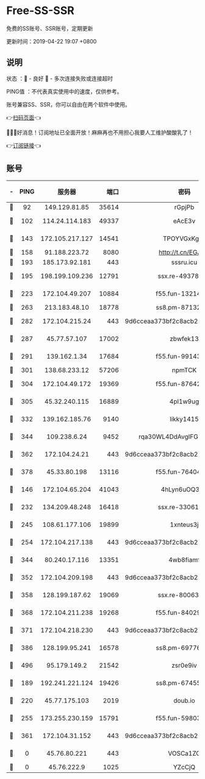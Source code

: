 # Free-SS-SSR

免费的SS账号、SSR账号，定期更新

更新时间：2019-04-22 19:07 +0800

## 说明

状态     ：🙂 - 良好 🙁 - 多次连接失败或连接超时

PING值   ：不代表真实使用中的速度，仅供参考。

账号兼容SS、SSR，你可以自由在两个软件中使用。

👉[扫码页面](https://liesauer.github.io/Free-SS-SSR/)👈

🎉🎉🎉好消息！订阅地址已全面开放！麻麻再也不用担心我要人工维护酸酸乳了！

👉[订阅链接](https://www.liesauer.net/yogurt/subscribe?ACCESS_TOKEN=DAYxR3mMaZAsaqUb)👈

## 账号

|-|PING|服务器|端口|密码|加密方式|区域|
|:----:|:----:|:-----:|-----:|:----:|:----:|:----:|
|🙂|92|149.129.81.85|35614|rGpjPb|rc4-md5|CN|
|🙂|102|114.24.114.183|49337|eAcE3v|chacha20-ietf|TW|
|🙂|143|172.105.217.127|14541|TPOYVGxKglpi|aes-256-cfb|JP|
|🙂|158|91.188.223.72|8080|http://t.cn/EGJIyrl|rc4-md5|RU|
|🙂|193|185.173.92.181|443|sssru.icu|rc4-md5|RU|
|🙂|195|198.199.109.236|12791|ssx.re-49378224|aes-256-cfb|US|
|🙂|223|172.104.49.207|10884|f55.fun-13214951|aes-256-cfb|SG|
|🙂|263|213.183.48.10|18778|ss8.pm-87132354|rc4-md5|RU|
|🙂|282|172.104.215.24|443|9d6cceaa373bf2c8acb22e60b6a58be6|aes-256-cfb|US|
|🙂|287|45.77.57.107|17002|zbwfek13|aes-256-cfb|GB|
|🙂|291|139.162.1.34|17684|f55.fun-99143275|aes-256-cfb|SG|
|🙂|301|138.68.233.12|57206|npmTCK|rc4-md5|US|
|🙂|304|172.104.49.172|19369|f55.fun-87642151|aes-256-cfb|SG|
|🙂|305|45.32.240.115|16889|4pl1w9ug|aes-256-cfb|AU|
|🙂|332|139.162.185.76|9140|likky1415|aes-256-cfb|DE|
|🙂|344|109.238.6.24|9452|rqa30WL4DdAvgIFG6Fs3znzTa|aes-256-cfb|FR|
|🙂|362|172.104.24.21|443|9d6cceaa373bf2c8acb22e60b6a58be6|aes-256-cfb|US|
|🙂|378|45.33.80.198|13116|f55.fun-76404127|aes-256-cfb|US|
|🙂|146|172.104.65.204|41043|4hLyn6uOQ3hU|aes-256-cfb|JP|
|🙂|232|134.209.48.248|16418|ssx.re-33061012|aes-256-cfb|US|
|🙂|245|108.61.177.106|19899|1xnteus3j|aes-256-cfb|FR|
|🙂|254|172.104.217.138|443|9d6cceaa373bf2c8acb22e60b6a58be6|aes-256-cfb|US|
|🙂|344|80.240.17.116|13351|4wb8fiamf|aes-256-cfb|DE|
|🙂|352|172.104.209.198|443|9d6cceaa373bf2c8acb22e60b6a58be6|aes-256-cfb|US|
|🙂|358|128.199.187.62|19069|ssx.re-80063922|aes-256-cfb|SG|
|🙂|368|172.104.211.238|19268|f55.fun-84029225|aes-256-cfb|US|
|🙂|371|172.104.218.230|443|9d6cceaa373bf2c8acb22e60b6a58be6|aes-256-cfb|US|
|🙂|386|128.199.95.241|16578|ss8.pm-69776510|aes-256-cfb|SG|
|🙂|496|95.179.149.2|21542|zsr0e9iv|aes-256-cfb|NL|
|🙁|189|192.241.221.124|19426|ss8.pm-67455656|aes-256-cfb|US|
|🙁|220|45.77.175.103|2019|doub.io|aes-128-ctr|SG|
|🙁|255|173.255.230.159|15791|f55.fun-59803167|aes-256-cfb|US|
|🙁|361|172.104.31.152|443|9d6cceaa373bf2c8acb22e60b6a58be6|aes-256-cfb|US|
|🙁|0|45.76.80.221|443|VOSCa1ZG|aes-256-cfb|DE|
|🙁|0|45.76.222.9|1025|YZcCjQ|rc4-md5|JP|

